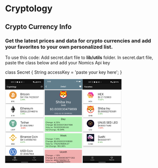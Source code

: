 # Cryptology
## Crypto Currency Info

### Get the latest prices and data for crypto currencies and add your favorites to your own personalized list.

To use this code:
Add secret.dart file to **lib/utils** folder. In secret.dart file, paste the class below and add your Nomics Api key

class Secret { String accessKey = 'paste your key here'; }

<img src="https://github.com/maydev99/cryptology/blob/master/flutter_01.png" width=25% height=25%><img src="https://github.com/maydev99/cryptology/blob/master/Simulator%20Screen%20Shot%20-%20iPhone%2013%20-%202022-02-13%20at%2018.03.09.png" width=25% height=25%><img src="https://github.com/maydev99/cryptology/blob/master/flutter_03.png" width=25% height=25%>


